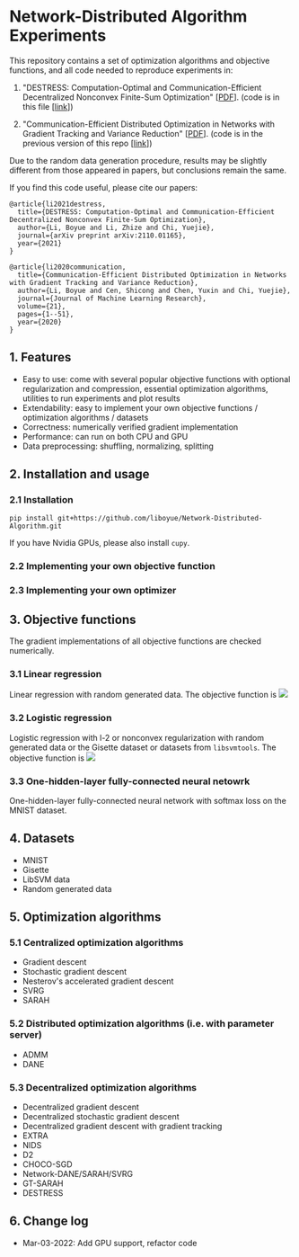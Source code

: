 # Network-Distributed Algorithm Experiments

This repository contains a set of optimization algorithms and objective functions, and all code needed to reproduce experiments in:

1. "DESTRESS: Computation-Optimal and Communication-Efficient Decentralized Nonconvex Finite-Sum Optimization" [[PDF](https://arxiv.org/abs/2110.01165)]. (code is in this file [[link](https://github.com/liboyue/Network-Distributed-Algorithm/blob/master/experiments/papers/destress.py)])

2. "Communication-Efficient Distributed Optimization in Networks with Gradient Tracking and Variance Reduction" [[PDF](https://arxiv.org/abs/1909.05844v2)]. (code is in the previous version of this repo [[link](https://github.com/liboyue/Network-Distributed-Algorithm/tree/08abe14f2a2d5929fc401ff99961ca3bae40ff60)])

Due to the random data generation procedure,
results may be slightly different from those appeared in papers,
but conclusions remain the same.

If you find this code useful, please cite our papers:

```
@article{li2021destress,
  title={DESTRESS: Computation-Optimal and Communication-Efficient Decentralized Nonconvex Finite-Sum Optimization},
  author={Li, Boyue and Li, Zhize and Chi, Yuejie},
  journal={arXiv preprint arXiv:2110.01165},
  year={2021}
}
```

```
@article{li2020communication,
  title={Communication-Efficient Distributed Optimization in Networks with Gradient Tracking and Variance Reduction},
  author={Li, Boyue and Cen, Shicong and Chen, Yuxin and Chi, Yuejie},
  journal={Journal of Machine Learning Research},
  volume={21},
  pages={1--51},
  year={2020}
}
```


## 1. Features
- Easy to use: come with several popular objective functions with optional regularization and compression, essential optimization algorithms, utilities to run experiments and plot results
- Extendability: easy to implement your own objective functions / optimization algorithms / datasets
- Correctness: numerically verified gradient implementation
- Performance: can run on both CPU and GPU
- Data preprocessing: shuffling, normalizing, splitting


## 2. Installation and usage
### 2.1 Installation

`pip install git+https://github.com/liboyue/Network-Distributed-Algorithm.git`

If you have Nvidia GPUs, please also install `cupy`.

### 2.2 Implementing your own objective function
### 2.3 Implementing your own optimizer


## 3. Objective functions
The gradient implementations of all objective functions are checked numerically.

### 3.1 Linear regression
Linear regression with random generated data.
The objective function is
<img src="https://render.githubusercontent.com/render/math?math=f(w) = \frac{1}{N} \sum_i (y_i - x_i^\top w)^2">

### 3.2 Logistic regression
Logistic regression with l-2 or nonconvex regularization with random generated data or the Gisette dataset or datasets from `libsvmtools`.
The objective function is
<img src="https://render.githubusercontent.com/render/math?math=f(w) = - \frac{1}{N} * \Big(\sum_i y_i \log \frac{1}{1 %2B exp(w^T x_i)} %2B (1 - y_i) \log \frac{exp(w^T x_i)}{1 %2B exp(w^T x_i)} \Big) %2B \frac{\lambda}{2} \| w \|_2^2 %2B \alpha \sum_j \frac{w_j^2}{1 %2B w_j^2}">

### 3.3 One-hidden-layer fully-connected neural netowrk
One-hidden-layer fully-connected neural network with softmax loss on the MNIST dataset.


## 4. Datasets
- MNIST
- Gisette
- LibSVM data
- Random generated data


## 5. Optimization algorithms

### 5.1 Centralized optimization algorithms
- Gradient descent
- Stochastic gradient descent
- Nesterov's accelerated gradient descent
- SVRG
- SARAH

### 5.2 Distributed optimization algorithms (i.e. with parameter server)
- ADMM
- DANE

### 5.3 Decentralized optimization algorithms
- Decentralized gradient descent
- Decentralized stochastic gradient descent
- Decentralized gradient descent with gradient tracking
- EXTRA
- NIDS
- D2
- CHOCO-SGD
- Network-DANE/SARAH/SVRG
- GT-SARAH
- DESTRESS


## 6. Change log

- Mar-03-2022: Add GPU support, refactor code
